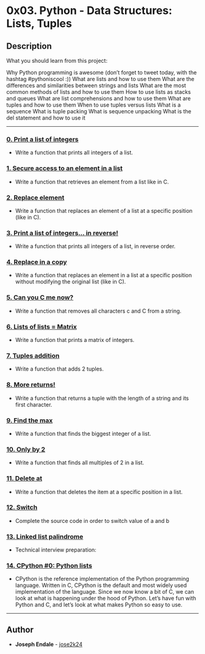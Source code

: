 # 0x03. Python - Data Structures: Lists, Tuples

## Description
What you should learn from this project:

Why Python programming is awesome (don’t forget to tweet today, with the hashtag #pythoniscool :))
What are lists and how to use them
What are the differences and similarities between strings and lists
What are the most common methods of lists and how to use them
How to use lists as stacks and queues
What are list comprehensions and how to use them
What are tuples and how to use them
When to use tuples versus lists
What is a sequence
What is tuple packing
What is sequence unpacking
What is the del statement and how to use it

---

### [0. Print a list of integers](./0-print_list_integer.py)
* Write a function that prints all integers of a list.


### [1. Secure access to an element in a list](./1-element_at.py)
* Write a function that retrieves an element from a list like in C.


### [2. Replace element](./2-replace_in_list.py)
* Write a function that replaces an element of a list at a specific position (like in C).


### [3. Print a list of integers... in reverse!](./3-print_reversed_list_integer.py)
* Write a function that prints all integers of a list, in reverse order.


### [4. Replace in a copy](./4-new_in_list.py)
* Write a function that replaces an element in a list at a specific position without modifying the original list (like in C).


### [5. Can you C me now?](./5-no_c.py)
* Write a function that removes all characters c and C from a string.


### [6. Lists of lists = Matrix](./6-print_matrix_integer.py)
* Write a function that prints a matrix of integers.


### [7. Tuples addition](./7-add_tuple.py)
* Write a function that adds 2 tuples.


### [8. More returns!](./8-multiple_returns.py)
* Write a function that returns a tuple with the length of a string and its first character.


### [9. Find the max](./9-max_integer.py)
* Write a function that finds the biggest integer of a list. 


### [10. Only by 2](./10-divisible_by_2.py)
* Write a function that finds all multiples of 2 in a list.


### [11. Delete at](./11-delete_at.py)
* Write a function that deletes the item at a specific position in a list.


### [12. Switch](./12-switch.py)
* Complete the source code in order to switch value of a and b


### [13. Linked list palindrome](./13-is_palindrome.c)
* Technical interview preparation: 


### [14. CPython #0: Python lists](./100-print_python_list_info.c)
* CPython is the reference implementation of the Python programming language. Written in C, CPython is the default and most widely used implementation of the language.
Since we now know a bit of C, we can look at what is happening under the hood of Python. Let’s have fun with Python and C, and let’s look at what makes Python so easy to use.

---

## Author
* **Joseph Endale** - [jose2k24](https://github.com/jose2k24)